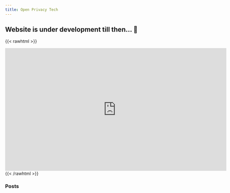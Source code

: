 ```yaml
---
title: Open Privacy Tech
---
```


## Website is under development till then... 🎸

{{< rawhtml >}}
<iframe width="720" height="400" src="https://www.youtube.com/embed/v2AC41dglnM" title="AC/DC - Thunderstruck (Official Video)" frameborder="0" allow="accelerometer; autoplay; clipboard-write; encrypted-media; gyroscope; picture-in-picture" allowfullscreen></iframe>
{{< /rawhtml >}}


### Posts
